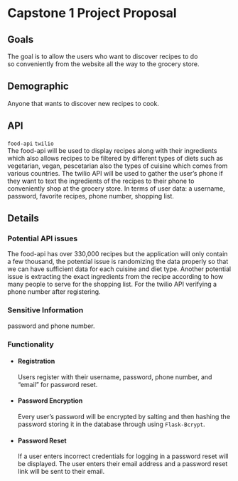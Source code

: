 # **Capstone 1 Project Proposal**

## Goals

The goal is to allow the users who want to discover recipes to do  
so conveniently from the website all the way to the grocery store.  

## Demographic  
Anyone that wants to discover new recipes to cook.

## API
`food-api`  `twilio`  
The food-api will be used to display recipes along with their ingredients 
which also allows recipes to be filtered by different types of diets such
as vegetarian, vegan, pescetarian also the types of cuisine which comes from
various countries. The twilio API will be used to gather the user’s phone if
they want to text the ingredients of the recipes to their phone to conveniently
shop at the grocery store. In terms of user data: a username, password, 
favorite recipes, phone number, shopping list.

## Details  
### Potential API issues
The food-api has over 330,000 recipes but the application will only contain 
a few thousand, the potential issue is randomizing the data properly so that 
we can have sufficient data for each cuisine and diet type. Another potential 
issue is extracting the exact ingredients from the recipe according to how many 
people to serve for the shopping list. For the twilio API verifying a phone number 
after registering.

### Sensitive Information
password and phone number.

### Functionality

- #### Registration
  Users register with their username, password, phone number, and “email” for 
password reset.  

- #### Password Encryption
  Every user’s password will be encrypted by salting and then hashing the 
password storing it in the database through using `Flask-Bcrypt`.

- #### Password Reset
  If a user enters incorrect credentials for logging in a password reset 
will be displayed. The user enters their email address and a password 
reset link will be sent to their email.